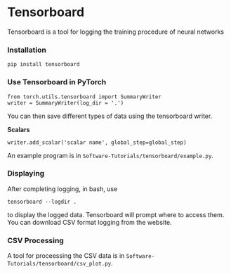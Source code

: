 # Tensorboard

Tensorboard is a tool for logging the training procedure of neural networks

### Installation
```
pip install tensorboard
```

### Use Tensorboard in PyTorch
```
from torch.utils.tensorboard import SummaryWriter
writer = SummaryWriter(log_dir = '.')
```

You can then save different types of data using the tensorboard writer.

__Scalars__
```
writer.add_scalar('scalar name', global_step=global_step)
```

An example program is in `Software-Tutorials/tensorboard/example.py`.

### Displaying
After completing logging, in bash, use
```
tensorboard --logdir .
```
to display the logged data. Tensorboard will prompt where to access them. You can download CSV format logging from the website.

### CSV Processing
A tool for proceessing the CSV data is in `Software-Tutorials/tensorboard/csv_plot.py`.